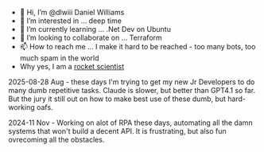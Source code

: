 - 👋 Hi, I’m @dlwiii  Daniel Williams 
- 👀 I’m interested in ... deep time
- 🌱 I’m currently learning ... .Net Dev on Ubuntu
- 💞️ I’m looking to collaborate on ... Terraform
- 📫 How to reach me ... I make it hard to be reached - too many bots, too much spam in the world
- Why yes, I am a [rocket scientist](https://thesis.library.caltech.edu/4192/)

2025-08-28 Aug - these days I'm trying to get my new Jr Developers to do many dumb repetitive tasks.  Claude is slower, but better than GPT4.1 so far.  But the jury it still out on how to make best use of these dumb, but hard-working oafs.

2024-11 Nov - Working on alot of RPA these days, automating all the damn systems that won't build a decent API.  It is frustrating, but also fun ovrecoming all the obstacles.

<!---
dlwiii/dlwiii is a ✨ special ✨ repository because its `README.md` (this file) appears on your GitHub profile.
You can click the Preview link to take a look at your changes.
--->
